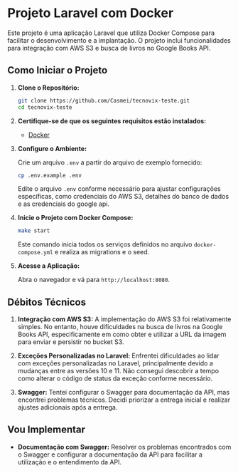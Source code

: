# Projeto Laravel com Docker

Este projeto é uma aplicação Laravel que utiliza Docker Compose para facilitar o desenvolvimento e a implantação. O projeto inclui funcionalidades para integração com AWS S3 e busca de livros no Google Books API.

## Como Iniciar o Projeto

1. **Clone o Repositório:**

    ```bash
    git clone https://github.com/Casmei/tecnovix-teste.git
    cd tecnovix-teste
    ```

2. **Certifique-se de que os seguintes requisitos estão instalados:**
    - [Docker](https://www.docker.com/)

3. **Configure o Ambiente:**

    Crie um arquivo `.env` a partir do arquivo de exemplo fornecido:

    ```bash
    cp .env.example .env
    ```

    Edite o arquivo `.env` conforme necessário para ajustar configurações específicas, como credenciais do AWS S3, detalhes do banco de dados e as credenciais do google api.

4. **Inicie o Projeto com Docker Compose:**

    ```bash
    make start
    ```

    Este comando inicia todos os serviços definidos no arquivo `docker-compose.yml` e realiza as migrations e o seed.

5. **Acesse a Aplicação:**

    Abra o navegador e vá para `http://localhost:8080`.

## Débitos Técnicos

1. **Integração com AWS S3:** A implementação do AWS S3 foi relativamente simples. No entanto, houve dificuldades na busca de livros na Google Books API, especificamente em como obter e utilizar a URL da imagem para enviar e persistir no bucket S3.

2. **Exceções Personalizadas no Laravel:** Enfrentei dificuldades ao lidar com exceções personalizadas no Laravel, principalmente devido a mudanças entre as versões 10 e 11. Não consegui descobrir a tempo como alterar o código de status da exceção conforme necessário.

3. **Swagger:** Tentei configurar o Swagger para documentação da API, mas encontrei problemas técnicos. Decidi priorizar a entrega inicial e realizar ajustes adicionais após a entrega.

## Vou Implementar

- **Documentação com Swagger:** Resolver os problemas encontrados com o Swagger e configurar a documentação da API para facilitar a utilização e o entendimento da API.
